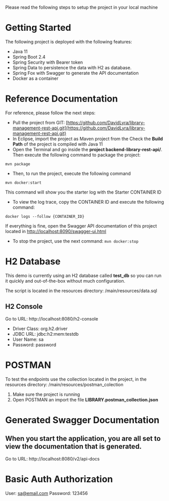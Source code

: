 
Please read the following steps to setup the project in your local machine

# **Getting Started**

The following project is deployed with the following features:

- Java 11
- Spring Boot 2.4
- Spring Security with Bearer token
- Spring Data to persistence the data with H2 as database.
- Spring Fox with Swagger to generate the API documentation
- Docker as a container

# **Reference Documentation**

For reference, please follow the next steps:

- Pull the project from GIT: [https://github.com/DavidLyra/library-management-rest-api.git](https://github.com/DavidLyra/library-management-rest-api.git)
- In Eclipse, import the project as Maven project from the Check the **Build Path** of the project is compiled with Java 11
- Open the Terminal and go inside the **project backend-library-rest-api/**. Then execute the following command to package the project:

`mvn package`

- Then, to run the project, execute the following command

`mvn docker:start`

This command will show you the starter log with the Starter CONTAINER ID
- To view the log trace, copy the CONTAINER ID and execute the following command:

`docker logs --follow {CONTAINER_ID}`

If everything is fine, open the Swagger API documentation of this project located in [http://localhost:8090/swagger-ui.html](http://localhost:8090/swagger-ui.html)

- To stop the project, use the next command:
`mvn docker:stop`

# H2 Database

This demo is currently using an H2 database called **test_db** so you can run it quickly and out-of-the-box without much configuration.

The script is located in the resources directory: /main/resources/data.sql

## H2 Console

Go to URL: http://localhost:8080/h2-console

- Driver Class: org.h2.driver
- JDBC URL: jdbc:h2:mem:testdb
- User Name: sa
- Password: password

# POSTMAN

To test the endpoints use the collection located in the project, in the resources directory: /main/resources/postman_colection

1. Make sure the project is running
2. Open POSTMAN an import the file **LIBRARY.postman_collection.json**

# Generated Swagger Documentation
## When you start the application, you are all set to view the documentation that is generated.

Go to URL: http://localhost:8080/v2/api-docs

# Basic Auth Authorization
User: sa@email.com
Password: 123456
